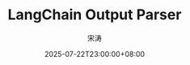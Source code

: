 ---
weight: 1
title: "LangChain Output Parser"
date: 2025-07-22T23:00:00+08:00
lastmod: 2025-07-22T23:00:00+08:00
draft: false
author: "宋涛"
authorLink: "https://hotttao.github.io/"
description: "langchain output_parsers"
featuredImage: 

tags: ["langchain 源码"]
categories: ["langchain"]

lightgallery: true

toc:
  auto: false
---